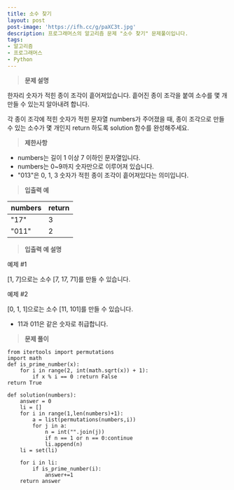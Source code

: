 ```yaml
---
title: 소수 찾기
layout: post
post-image: 'https://ifh.cc/g/paXC3t.jpg'
description: 프로그래머스의 알고리즘 문제 "소수 찾기" 문제풀이입니다.
tags:
- 알고리즘
- 프로그래머스
- Python
---
```



>**문제 설명**

한자리 숫자가 적힌 종이 조각이 흩어져있습니다. 흩어진 종이 조각을 붙여 소수를 몇 개 만들 수 있는지 알아내려 합니다.

각 종이 조각에 적힌 숫자가 적힌 문자열 numbers가 주어졌을 때, 종이 조각으로 만들 수 있는 소수가 몇 개인지 return 하도록 solution 함수를 완성해주세요.

>**제한사항**

<ul>
<li>numbers는 길이 1 이상 7 이하인 문자열입니다.</li>
<li>numbers는 0~9까지 숫자만으로 이루어져 있습니다.</li>
<li>"013"은 0, 1, 3 숫자가 적힌 종이 조각이 흩어져있다는 의미입니다.</li>
</ul>

>**입출력 예**

| numbers | return |
|--|--|
| "17" | 3 |
| "011" | 2 |

>**입출력 예 설명**

예제 #1

[1, 7]으로는 소수 [7, 17, 71]를 만들 수 있습니다.

예제 #2

[0, 1, 1]으로는 소수 [11, 101]를 만들 수 있습니다.

<ul>
<li>11과 011은 같은 숫자로 취급합니다.</li>
</ul>

>**문제 풀이**

    from itertools import permutations
    import math
    def is_prime_number(x):
        for i in range(2, int(math.sqrt(x)) + 1):
            if x % i == 0 :return False
    return True 

    def solution(numbers):
        answer = 0
        li = []
        for i in range(1,len(numbers)+1):
            a = list(permutations(numbers,i))
            for j in a:
                n = int("".join(j))
                if n == 1 or n == 0:continue
                li.append(n)
        li = set(li)
        
        for i in li:
            if is_prime_number(i):
                answer+=1   
        return answer




